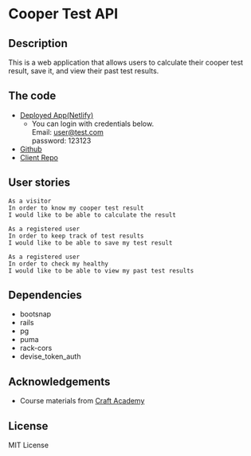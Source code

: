 # Cooper Test API

## Description
This is a web application that allows users to calculate their cooper test result, save it, and view their past test results.

## The code

- [Deployed App(Netlify)](https://cooper-test-result.netlify.app/)
  - You can login with credentials below.  
    Email: user@test.com  
    password: 123123
- [Github](https://github.com/KyunginNa/cooper_api)
- [Client Repo](https://github.com/KyunginNa/cooper_client)

## User stories

```
As a visitor
In order to know my cooper test result
I would like to be able to calculate the result
```
```
As a registered user
In order to keep track of test results
I would like to be able to save my test result
```
```
As a registered user
In order to check my healthy
I would like to be able to view my past test results
```

## Dependencies
- bootsnap
- rails
- pg
- puma
- rack-cors
- devise_token_auth

## Acknowledgements
- Course materials from [Craft Academy](https://www.craftacademy.se/english/)

## License
MIT License
